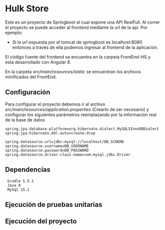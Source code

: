 # Hulk Store

Este es un proyecto de Springboot el cual expone una API RestFull.
Al correr el proyecto se puede acceder al frontend mediante la url de la api.
Por ejemplo:
 - Si la url expuesta por el tomcat de springboot es localhost:8080 entonces a través de ella podemos ingresar al
   frontend de la aplicación.


El código fuente del frontend se encuentra en la carpeta FrontEnd-HS y esta desarrollado con Angular 8.

En la carpeta _src/main/resources/static_ se encuentran los archivos minificados del FrontEnd.

## Configuración

Para configurar el proyecto debemos ir al archivo _src/main/resources/application.properties_ (Crearlo de ser necesario)
y configurar los siguientes parámetros reemplazando por la información real de la base de datos

````
spring.jpa.database-platform=org.hibernate.dialect.MySQL5InnoDBDialect
spring.jpa.hibernate.ddl-auto=create-drop

spring.datasource.url=jdbc:mysql://localhost/DB_SCHEMA
spring.datasource.username=DB_USERNAME
spring.datasource.password=DB_PASSWORD
spring.datasource.driver-class-name=com.mysql.jdbc.Driver
````

## Dependencias

````
 Gradle 5.5.1
 Java 8
 MySql 15.1
````


## Ejecución de pruebas unitarias


## Ejecución del proyecto